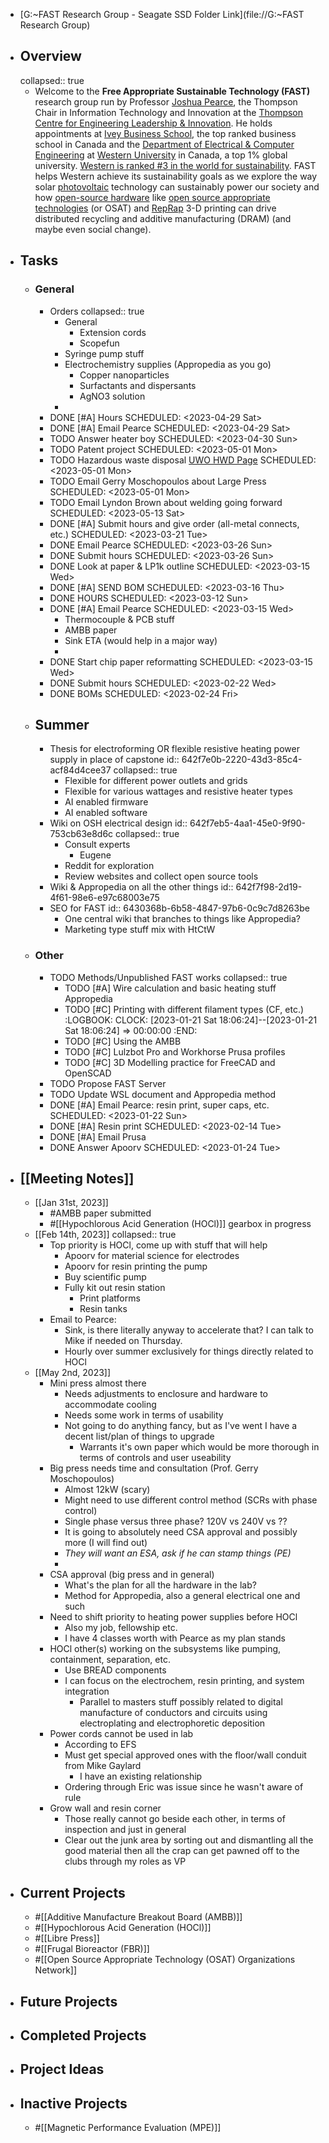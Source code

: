 - [G:\~FAST Research Group - Seagate SSD Folder Link](file://G:\~FAST Research Group)
- ## Overview
  collapsed:: true
	- Welcome to the **Free Appropriate Sustainable Technology (FAST)** research group run by Professor [Joshua Pearce](https://www.appropedia.org/User:J.M.Pearce), the Thompson Chair in Information Technology and Innovation at the [Thompson Centre for Engineering Leadership & Innovation](https://www.eng.uwo.ca/tc/). He holds appointments at [Ivey Business School](https://www.ivey.uwo.ca/), the top ranked business school in Canada and the [Department of Electrical & Computer Engineering](https://www.eng.uwo.ca/electrical/) at [Western University](https://www.uwo.ca/) in Canada, a top 1% global university. [Western is ranked #3 in the world for sustainability](https://www.timeshighereducation.com/rankings/impact/2022/overall#!/page/0/length/25/sort_by/rank/sort_order/asc/cols/undefined). FAST helps Western achieve its sustainability goals as we explore the way solar [photovoltaic](https://www.appropedia.org/Photovoltaic) technology can sustainably power our society and how [open-source hardware](https://www.appropedia.org/Open-source_hardware) like [open source appropriate technologies](https://www.appropedia.org/Open_source_appropriate_technologies) (or OSAT) and [RepRap](https://www.appropedia.org/RepRap) 3-D printing can drive distributed recycling and additive manufacturing (DRAM) (and maybe even social change).
- ## Tasks
	- ### General
		- Orders
		  collapsed:: true
			- General
				- Extension cords
				- Scopefun
			- Syringe pump stuff
			- Electrochemistry supplies (Appropedia as you go)
				- Copper nanoparticles
				- Surfactants and dispersants
				- AgNO3 solution
			-
		- DONE [#A] Hours
		  SCHEDULED: <2023-04-29 Sat>
		- DONE [#A] Email Pearce
		  SCHEDULED: <2023-04-29 Sat>
		- TODO Answer heater boy
		  SCHEDULED: <2023-04-30 Sun>
		- TODO Patent project
		  SCHEDULED: <2023-05-01 Mon>
		- TODO Hazardous waste disposal [UWO HWD Page](https://www.uwo.ca/hr/safety/topics/hazardous_waste.html) 
		  SCHEDULED: <2023-05-01 Mon>
		- TODO Email Gerry Moschopoulos about Large Press
		  SCHEDULED: <2023-05-01 Mon>
		- TODO Email Lyndon Brown about welding going forward
		  SCHEDULED: <2023-05-13 Sat>
		- DONE [#A] Submit hours and give order (all-metal connects, etc.)
		  SCHEDULED: <2023-03-21 Tue>
		- DONE Email Pearce
		  SCHEDULED: <2023-03-26 Sun>
		- DONE Submit hours
		  SCHEDULED: <2023-03-26 Sun>
		- DONE Look at paper & LP1k outline
		  SCHEDULED: <2023-03-15 Wed>
		- DONE [#A] SEND BOM 
		  SCHEDULED: <2023-03-16 Thu>
		- DONE HOURS
		  SCHEDULED: <2023-03-12 Sun>
		- DONE [#A] Email Pearce
		  SCHEDULED: <2023-03-15 Wed>
			- Thermocouple & PCB stuff
			- AMBB paper
			- Sink ETA (would help in a major way)
			-
		- DONE Start chip paper reformatting
		  SCHEDULED: <2023-03-15 Wed>
		- DONE Submit hours
		  SCHEDULED: <2023-02-22 Wed>
		- DONE BOMs
		  SCHEDULED: <2023-02-24 Fri>
	- ## Summer
		- Thesis for electroforming OR flexible resistive heating power supply in place of capstone
		  id:: 642f7e0b-2220-43d3-85c4-acf84d4cee37
		  collapsed:: true
			- Flexible for different power outlets and grids
			- Flexible for various wattages and resistive heater types
			- AI enabled firmware
			- AI enabled software
		- Wiki on OSH electrical design
		  id:: 642f7eb5-4aa1-45e0-9f90-753cb63e8d6c
		  collapsed:: true
			- Consult experts
				- Eugene
			- Reddit for exploration
			- Review websites and collect open source tools
		- Wiki & Appropedia on all the other things
		  id:: 642f7f98-2d19-4f61-98e6-e97c68003e75
		- SEO for FAST
		  id:: 6430368b-6b58-4847-97b6-0c9c7d8263be
			- One central wiki that branches to things like Appropedia?
			- Marketing type stuff mix with HtCtW
	- ### Other
		- TODO Methods/Unpublished FAST works
		  collapsed:: true
			- TODO [#A] Wire calculation and basic heating stuff Appropedia
			- TODO [#C] Printing with different filament types (CF, etc.)
			  :LOGBOOK:
			  CLOCK: [2023-01-21 Sat 18:06:24]--[2023-01-21 Sat 18:06:24] =>  00:00:00
			  :END:
			- TODO [#C] Using the AMBB
			- TODO [#C] Lulzbot Pro and Workhorse Prusa profiles
			- TODO [#C] 3D Modelling practice for FreeCAD and OpenSCAD
		- TODO Propose FAST Server
		- TODO Update WSL document and Appropedia method
		- DONE [#A] Email Pearce: resin print, super caps, etc.
		  SCHEDULED: <2023-01-22 Sun>
		- DONE [#A] Resin print
		  SCHEDULED: <2023-02-14 Tue>
		- DONE [#A] Email Prusa
		- DONE Answer Apoorv
		  SCHEDULED: <2023-01-24 Tue>
- ## [[Meeting Notes]]
	- [[Jan 31st, 2023]]
		- #AMBB paper submitted
		- #[[Hypochlorous Acid Generation (HOCl)]] gearbox in progress
	- [[Feb 14th, 2023]]
	  collapsed:: true
		- Top priority is HOCl, come up with stuff that will help
			- Apoorv for material science for electrodes
			- Apoorv for resin printing the pump
			- Buy scientific pump
			- Fully kit out resin station
				- Print platforms
				- Resin tanks
		- Email to Pearce:
			- Sink, is there literally anyway to accelerate that? I can talk to Mike if needed on Thursday.
			- Hourly over summer exclusively for things directly related to HOCl
	- [[May 2nd, 2023]]
		- Mini press almost there
			- Needs adjustments to enclosure and hardware to accommodate cooling
			- Needs some work in terms of usability
			- Not going to do anything fancy, but as I've went I have a decent list/plan of things to upgrade
				- Warrants it's own paper which would be more thorough in terms of controls and user useability
		- Big press needs time and consultation (Prof. Gerry Moschopoulos)
			- Almost 12kW (scary)
			- Might need to use different control method (SCRs with phase control)
			- Single phase versus three phase? 120V vs 240V vs ??
			- It is going to absolutely need CSA approval and possibly more (I will find out)
			- *They will want an ESA, ask if he can stamp things (PE)*
			-
		- CSA approval (big press and in general)
			- What's the plan for all the hardware in the lab?
			- Method for Appropedia, also a general electrical one and such
		- Need to shift priority to heating power supplies before HOCl
			- Also my job, fellowship etc.
			- I have 4 classes worth with Pearce as my plan stands
		- HOCl other(s) working on the subsystems like pumping, containment, separation, etc.
			- Use BREAD components
			- I can focus on the electrochem, resin printing, and system integration
				- Parallel to masters stuff possibly related to digital manufacture of conductors and circuits using electroplating and electrophoretic deposition
		- Power cords cannot be used in lab
			- According to EFS
			- Must get special approved ones with the floor/wall conduit from Mike Gaylard
				- I have an existing relationship
			- Ordering through Eric was issue since he wasn't aware of rule
		- Grow wall and resin corner
			- Those really cannot go beside each other, in terms of inspection and just in general
			- Clear out the junk area by sorting out and dismantling all the good material then all the crap can get pawned off to the clubs through my roles as VP
- ## Current Projects
	- #[[Additive Manufacture Breakout Board (AMBB)]]
	- #[[Hypochlorous Acid Generation (HOCl)]]
	- #[[Libre Press]]
	- #[[Frugal Bioreactor (FBR)]]
	- #[[Open Source Appropriate Technology (OSAT) Organizations Network]]
- ## Future Projects
- ## Completed Projects
- ## Project Ideas
- ## Inactive Projects
	- #[[Magnetic Performance Evaluation (MPE)]]